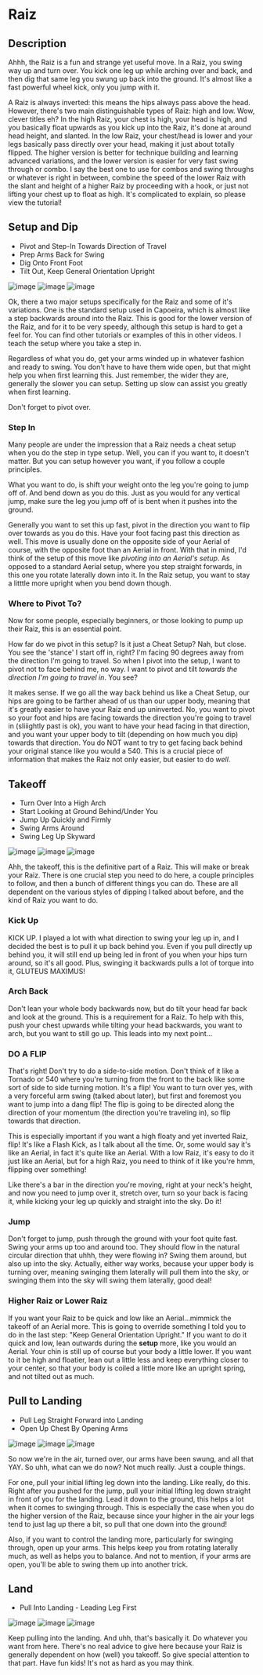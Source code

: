 # Raiz


## Description

Ahhh, the Raiz is a fun and strange yet useful move. In a Raiz, you swing way up and turn over. You kick one leg up while arching over and back, and then dig that same leg you swung up back into the ground. It's almost like a fast powerful wheel kick, only you jump with it.

A Raiz is always inverted: this means the hips always pass above the head. However, there's two main distinguishable types of Raiz: high and low. Wow, clever titles eh? In the high Raiz, your chest is high, your head is high, and you basically float upwards as you kick up into the Raiz, it's done at around head height, and slanted. In the low Raiz, your chest/head is lower and your legs basically pass directly over your head, making it just about totally flipped. The higher version is better for technique building and learning advanced variations, and the lower version is easier for very fast swing through or combo. I say the best one to use for combos and swing throughs or whatever is right in between, combine the speed of the lower Raiz with the slant and height of a higher Raiz by proceeding with a hook, or just not lifting your chest up to float as high. It's complicated to explain, so please view the tutorial!

## Setup and Dip

* Pivot and Step-In Towards Direction of Travel
* Prep Arms Back for Swing
* Dig Onto Front Foot
* Tilt Out, Keep General Orientation Upright


![image](images/Raiz/CIMG0522_1__0001.jpg "") ![image](images/Raiz/CIMG0522_1__0002.jpg "") ![image](images/Raiz/CIMG0522_1__0003.jpg "")

Ok, there a two major setups specifically for the Raiz and some of it's variations. One is the standard setup used in Capoeira, which is almost like a step backwards around into the Raiz. This is good for the lower version of the Raiz, and for it to be very speedy, although this setup is hard to get a feel for. You can find other tutorials or examples of this in other videos. I teach the setup where you take a step in.

Regardless of what you do, get your arms winded up in whatever fashion and ready to swing. You don't have to have them wide open, but that might help you when first learning this. Just remember, the wider they are, generally the slower you can setup. Setting up slow can assist you greatly when first learning.

Don't forget to pivot over.
### Step In

Many people are under the impression that a Raiz needs a cheat setup when you do the step in type setup. Well, you can if you want to, it doesn't matter. But you can setup however you want, if you follow a couple principles.

What you want to do, is shift your weight onto the leg you're going to jump off of. And bend down as you do this. Just as you would for any vertical jump, make sure the leg you jump off of is bent when it pushes into the ground.

Generally you want to set this up fast, pivot in the direction you want to flip over towards as you do this. Have your foot facing past this direction as well.
This move is usually done on the opposite side of your Aerial of course, with the opposite foot than an Aerial in front. With that in mind, I'd think of the setup of this move like <i>pivoting into an Aerial's setup</i>. As opposed to a standard Aerial setup, where you step straight forwards, in this one you rotate laterally down into it. In the Raiz setup, you want to stay a litttle more upright when you bend down though.
### Where to Pivot To?

Now for some people, especially beginners, or those looking to pump up their Raiz, this is an essential point.

How far do we pivot in this setup? Is it just a Cheat Setup? Nah, but close. You see the 'stance' I start off in, right? I'm facing 90 degrees away from the direction I'm going to travel. So when I pivot into the setup, I want to pivot not to face behind me, no way. I want to pivot and tilt <i>towards the direction I'm going to travel in</i>. You see?

It makes sense. If we go all the way back behind us like a Cheat Setup, our hips are going to be farther ahead of us than our upper body, meaning that it's greatly easier to have your Raiz end up uninverted. No, you want to pivot so your foot and hips are facing towards the direction you're going to travel in (sliiightly past is ok), you want to have your head facing in that direction, and you want your upper body to tilt (depending on how much you dip) towards that direction. You do NOT want to try to get facing back behind your original stance like you would a 540. This is a crucial piece of information that makes the Raiz not only easier, but easier to do <i>well</i>.

## Takeoff

* Turn Over Into a High Arch
* Start Looking at Ground Behind/Under You
* Jump Up Quickly and Firmly
* Swing Arms Around
* Swing Leg Up Skyward


![image](images/Raiz/CIMG0522_1__0004.jpg "") ![image](images/Raiz/CIMG0522_1__0005.jpg "") ![image](images/Raiz/CIMG0522_1__0006.jpg "")

Ahh, the takeoff, this is the definitive part of a Raiz. This will make or break your Raiz. There is one crucial step you need to do here, a couple principles to follow, and then a bunch of different things you can do. These are all dependent on the various styles of dipping I talked about before, and the kind of Raiz you want to do.
### Kick Up

KICK UP. I played a lot with what direction to swing your leg up in, and I decided the best is to pull it up back behind you. Even if you pull directly up behind you, it will still end up being led in front of you when your hips turn around, so it's all good. Plus, swinging it backwards pulls a lot of torque into it, GLUTEUS MAXIMUS!
### Arch Back

Don't lean your whole body backwards now, but do tilt your head far back and look at the ground. This is a requirement for a Raiz. To help with this, push your chest upwards while tilting your head backwards, you want to arch, but you want to still go up. This leads into my next point...
### DO A FLIP

That's right! Don't try to do a side-to-side motion. Don't think of it like a Tornado or 540 where you're turning from the front to the back like some sort of side to side turning motion. It's a flip! You want to turn over yes, with a very forceful arm swing (talked about later), but first and foremost you want to jump into a dang flip! The flip is going to be directed along the direction of your momentum (the direction you're traveling in), so flip towards that direction.

This is especially important if you want a high floaty and yet inverted Raiz, flip! It's like a Flash Kick, as I talk about all the time. Or, some would say it's like an Aerial, in fact it's quite like an Aerial. With a low Raiz, it's easy to do it just like an Aerial, but for a high Raiz, you need to think of it like you're hmm, flipping over something!

Like there's a bar in the direction you're moving, right at your neck's height, and now you need to jump over it, stretch over, turn so your back is facing it, while kicking your leg up quickly and straight into the sky. Do it!
### Jump

Don't forget to jump, push through the ground with your foot quite fast.
Swing your arms up too and around too. They should flow in the natural circular direction that uhhh, they were flowing in? Swing them around, but also up into the sky. Actually, either way works, because your upper body is turning over, meaning swinging them laterally will pull them into the sky, or swinging them into the sky will swing them laterally, good deal!
### Higher Raiz or Lower Raiz

If you want your Raiz to be quick and low like an Aerial...mimmick the takeoff of an Aerial more. This is going to override something I told you to do in the last step: "Keep General Orientation Upright." If you want to do it quick and low, lean outwards during the <b>setup</b> more, like you would an Aerial. Your chin is still up of course but your body a little lower. If you want to it be high and floatier, lean out a little less and keep everything closer to your center, so that your body is coiled a little more like an upright spring, and not tilted out as much.

## Pull to Landing

* Pull Leg Straight Forward into Landing
* Open Up Chest By Opening Arms


![image](images/Raiz/CIMG0522_1__0007.jpg "") ![image](images/Raiz/CIMG0522_1__0008.jpg "") ![image](images/Raiz/CIMG0522_1__0009.jpg "")

So now we're in the air, turned over, our arms have been swung, and all that YAY. So uhh, what can we do now? Not much really. Just a couple things.

For one, pull your initial lifting leg down into the landing. Like really, do this. Right after you pushed for the jump, pull your initial lifting leg down straight in front of you for the landing. Lead it down to the ground, this helps a lot when it comes to swinging through. This is especially the case when you do the higher version of the Raiz, because since your higher in the air your legs tend to just lag up there a bit, so pull that one down into the ground!

Also, if you want to control the landing more, particularly for swinging through, open up your arms. This helps keep you from rotating laterally much, as well as helps you to balance. And not to mention, if your arms are open, you'll be able to swing them up into another trick.

## Land

* Pull Into Landing - Leading Leg First


![image](images/Raiz/CIMG0522_1__0010.jpg "") ![image](images/Raiz/CIMG0522_1__0011.jpg "") ![image](images/Raiz/CIMG0522_1__0012.jpg "")

Keep pulling into the landing.
And uhh, that's basically it. Do whatever you want from here. There's no real advice to give here because your Raiz is generally dependent on how (well) you takeoff. So give special attention to that part. Have fun kids! It's not as hard as you may think.

